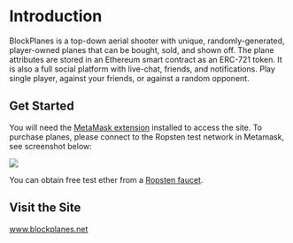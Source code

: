 # Introduction
BlockPlanes is a top-down aerial shooter with unique, randomly-generated, player-owned planes that can be bought, sold, and shown off. The plane attributes are stored in an Ethereum smart contract as an ERC-721 token. It is also a full social platform with live-chat, friends, and notifications. Play single player, against your friends, or against a random opponent. 

## Get Started
You will need the <a href='https://metamask.io'>MetaMask extension</a> installed to access the site. To purchase planes, please connect to the Ropsten test network in Metamask, see screenshot below:

<img size='tiny' src='http://res.cloudinary.com/dkkgoc7cc/image/upload/v1527349823/Screenshot_1.png'/>

You can obtain free test ether from a <a href='http://faucet.ropsten.be:3001'>Ropsten faucet</a>. 

## Visit the Site
<a href='www.blockplanes.net'>www.blockplanes.net</a>
